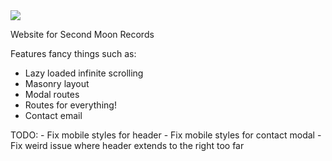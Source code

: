 <img src="https://i.imgur.com/zs5jqaJ.png"/>

Website for Second Moon Records

Features fancy things such as:
  - Lazy loaded infinite scrolling
  - Masonry layout
  - Modal routes
  - Routes for everything!
  - Contact email
  
TODO:
	- Fix mobile styles for header
	- Fix mobile styles for contact modal
	- Fix weird issue where header extends to the right too far
